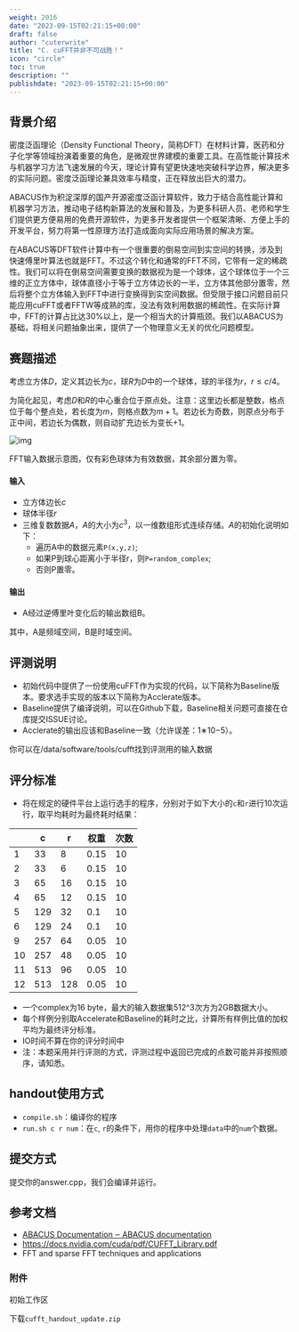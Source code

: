 ```yaml
---
weight: 2016
date: "2023-09-15T02:21:15+00:00"
draft: false
author: "cuterwrite"
title: "C. cuFFT并非不可战胜！"
icon: "circle"
toc: true
description: ""
publishdate: "2023-09-15T02:21:15+00:00"
---
```


## 背景介绍

密度泛函理论（Density Functional Theory，简称DFT）在材料计算，医药和分子化学等领域扮演着重要的角色，是微观世界建模的重要工具。在高性能计算技术与机器学习方法飞速发展的今天，理论计算有望更快速地突破科学边界，解决更多的实际问题。密度泛函理论兼具效率与精度，正在释放出巨大的潜力。

ABACUS作为积淀深厚的国产开源密度泛函计算软件，致力于结合高性能计算和机器学习方法，推动电子结构新算法的发展和普及，为更多科研人员、老师和学生们提供更方便易用的免费开源软件，为更多开发者提供一个框架清晰、方便上手的开发平台，努力将第一性原理方法打造成面向实际应用场景的解决方案。

在ABACUS等DFT软件计算中有一个很重要的倒易空间到实空间的转换，涉及到快速傅里叶算法也就是FFT。不过这个转化和通常的FFT不同，它带有一定的稀疏性。我们可以将在倒易空间需要变换的数据视为是一个球体，这个球体位于一个三维的正立方体中，球体直径小于等于立方体边长的一半，立方体其他部分置零，然后将整个立方体输入到FFT中进行变换得到实空间数据。但受限于接口问题目前只能应用cuFFT或者FFTW等成熟的库，没法有效利用数据的稀疏性。在实际计算中，FFT的计算占比达30%以上，是一个相当大的计算瓶颈。我们以ABACUS为基础，将相关问题抽象出来，提供了一个物理意义无关的优化问题模型。

## 赛题描述

考虑立方体$D$，定义其边长为$c$，球$R$为$D$中的一个球体，球的半径为$r$，$r\leq c/4$。

为简化起见，考虑$D$和$R$的中心重合位于原点处。注意：这里边长都是整数，格点位于每个整点处，若长度为$m$，则格点数为$m+1$。若边长为奇数，则原点分布于正中间，若边长为偶数，则自动扩充边长为变长+1。

![img](https://hpcgame.pku.edu.cn/oss/images/fft.png)

FFT输入数据示意图，仅有彩色球体为有效数据，其余部分置为零。

#### 输入

- 立方体边长$c$
- 球体半径$r$
- 三维复数数据$A$，$A$的大小为$c^3$，以一维数组形式连续存储。$A$的初始化说明如下：
  - 遍历A中的数据元素`P(x,y,z)`;
  - 如果P到球心距离小于半径r，则`P=random_complex`;
  - 否则P置零。

#### 输出

- A经过逆傅里叶变化后的输出数组B。

其中，A是频域空间，B是时域空间。

## 评测说明

- 初始代码中提供了一份使用cuFFT作为实现的代码，以下简称为Baseline版本。要求选手实现的版本以下简称为Acclerate版本。
- Baseline提供了编译说明，可以在Github下载，Baseline相关问题可直接在仓库提交ISSUE讨论。
- Acclerate的输出应该和Baseline一致（允许误差：1∗10−5）。

你可以在/data/software/tools/cufft找到评测用的输入数据

## 评分标准

- 将在规定的硬件平台上运行选手的程序，分别对于如下大小的`c`和`r`进行10次运行，取平均耗时为最终耗时结果：

|     | c   | r   | 权重   | 次数  |
| --- | --- | --- | ---- | --- |
| 1   | 33  | 8   | 0.15 | 10  |
| 2   | 33  | 6   | 0.15 | 10  |
| 3   | 65  | 16  | 0.15 | 10  |
| 4   | 65  | 12  | 0.15 | 10  |
| 5   | 129 | 32  | 0.1  | 10  |
| 6   | 129 | 24  | 0.1  | 10  |
| 9   | 257 | 64  | 0.05 | 10  |
| 10  | 257 | 48  | 0.05 | 10  |
| 11  | 513 | 96  | 0.05 | 10  |
| 12  | 513 | 128 | 0.05 | 10  |

- 一个complex为16 byte，最大的输入数据集512^3次方为2GB数据大小。
- 每个样例分别取Accelerate和Baseline的耗时之比，计算所有样例比值的加权平均为最终评分标准。
- IO时间不算在你的评分时间中
- 注：本题采用并行评测的方式，评测过程中返回已完成的点数可能并非按照顺序，请知悉。

## handout使用方式

- `compile.sh`：编译你的程序
- `run.sh c r num`：在`c`, `r`的条件下，用你的程序中处理`data`中的`num`个数据。

## 提交方式

提交你的answer.cpp，我们会编译并运行。

## 参考文档

- [ABACUS Documentation ‒ ABACUS documentation](https://abacus.deepmodeling.com/en/latest/)
- https://docs.nvidia.com/cuda/pdf/CUFFT_Library.pdf
- FFT and sparse FFT techniques and applications

### 附件

初始工作区

下载`cufft_handout_update.zip`
